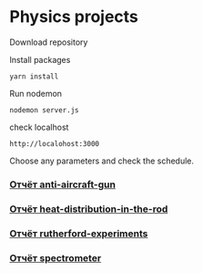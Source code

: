# Physics projects

Download repository

Install packages
```
yarn install
```


Run nodemon
```
nodemon server.js
```

check localhost
```
http://localohost:3000
```

Choose any parameters and check the schedule.

### [Отчёт anti-aircraft-gun](reports/REPORT1.md)
### [Отчёт heat-distribution-in-the-rod](reports/REPORT2.md)
### [Отчёт rutherford-experiments](reports/REPORT3.md)
### [Отчёт spectrometer](reports/REPORT4.md)
